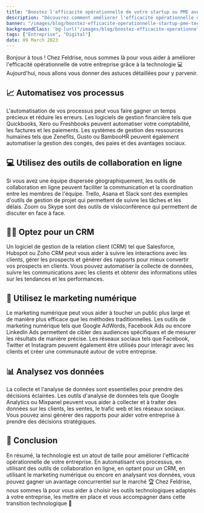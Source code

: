 ```yaml
---
title: "Boostez l'efficacité opérationnelle de votre startup ou PME avec la technologie : Astuces détaillées de Feldrise"
description: "Découvrez comment améliorer l'efficacité opérationnelle de votre startup ou PME grâce à la technologie avec les astuces de Feldrise."
banner: "/images/blog/boostez-efficacite-operationnelle-startup-pme-technologie-astuces-feldrise.webp"
backgroundClass: 'bg-[url("/images/blog/boostez-efficacite-operationnelle-startup-pme-technologie-astuces-feldrise.webp")]'
tags: ["Entreprise", "Digital"]
date: 09 March 2023
---
```


Bonjour à tous ! Chez Feldrise, nous sommes là pour vous aider à améliorer l'efficacité opérationnelle de votre entreprise grâce à la technologie 💻 Aujourd'hui, nous allons vous donner des astuces détaillées pour y parvenir.

## 📈 Automatisez vos processus 

L'automatisation de vos processus peut vous faire gagner un temps précieux et réduire les erreurs. Les logiciels de gestion financière tels que Quickbooks, Xero ou Freshbooks peuvent automatiser votre comptabilité, les factures et les paiements. Les systèmes de gestion des ressources humaines tels que Zenefits, Gusto ou BambooHR peuvent également automatiser la gestion des congés, des paies et des avantages sociaux.

## 💻 Utilisez des outils de collaboration en ligne 

Si vous avez une équipe dispersée géographiquement, les outils de collaboration en ligne peuvent faciliter la communication et la coordination entre les membres de l'équipe. Trello, Asana et Slack sont des exemples d'outils de gestion de projet qui permettent de suivre les tâches et les délais. Zoom ou Skype sont des outils de visioconférence qui permettent de discuter en face à face.

## 👩‍💼 Optez pour un CRM 

Un logiciel de gestion de la relation client (CRM) tel que Salesforce, Hubspot ou Zoho CRM peut vous aider à suivre les interactions avec les clients, gérer les prospects et générer des rapports pour mieux convertir vos prospects en clients. Vous pouvez automatiser la collecte de données, suivre les communications avec les clients et obtenir des informations utiles sur les tendances et les performances.

## 📣 Utilisez le marketing numérique

Le marketing numérique peut vous aider à toucher un public plus large et de manière plus efficace que les méthodes traditionnelles. Les outils de marketing numérique tels que Google AdWords, Facebook Ads ou encore LinkedIn Ads permettent de cibler des audiences spécifiques et de mesurer les résultats de manière précise. Les réseaux sociaux tels que Facebook, Twitter et Instagram peuvent également être utilisés pour interagir avec les clients et créer une communauté autour de votre entreprise.

## 📊 Analysez vos données

La collecte et l'analyse de données sont essentielles pour prendre des décisions éclairées. Les outils d'analyse de données tels que Google Analytics ou Mixpanel peuvent vous aider à collecter et à traiter des données sur les clients, les ventes, le trafic web et les réseaux sociaux. Vous pouvez ainsi générer des rapports pour aider votre entreprise à prendre des décisions stratégiques.

## 🙌 Conclusion 

En résumé, la technologie est un atout de taille pour améliorer l'efficacité opérationnelle de votre entreprise. En automatisant vos processus, en utilisant des outils de collaboration en ligne, en optant pour un CRM, en utilisant le marketing numérique ou encore en analysant vos données, vous pouvez gagner un avantage concurrentiel sur le marché 🏆 Chez Feldrise, nous sommes là pour vous aider à choisir les outils technologiques adaptés à votre entreprise, les mettre en place et vous accompagner dans cette transition technologique 💪